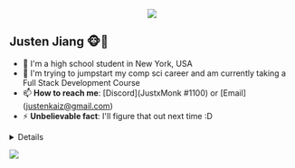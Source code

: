 <p align="center"><img src="https://i.imgur.com/A6bWGFl.gif"/></p>

## Justen Jiang 🐵🍓  
- 🏫 I'm a high school student in New York, USA 
- 📝 I'm trying to jumpstart my comp sci career and am currently taking a Full Stack Development Course
- 📫 **How to reach me**: [Discord](JustxMonk #1100) or [Email] (justenkaiz@gmail.com)
- ⚡ **Unbelievable fact**: I'll figure that out next time :D

<details>


### Little More About Me  

It takes me a while to warm up to others. I love strawberries and most strawberry flavor foods. I love biking, volleyball, music, and video games. I also read a lot of manhwa (if you want any recommendations ask contact me :D). I'm a team player when it comes to projects/groups. I am new to all this and am planning to make my owns project in the near future.

Here's one of my favorite songs 🎤:- [**Everything Goes On by Porter Robinson**] (https://youtube.com/watch?v=BNMKGYiJpvg](https://www.youtube.com/watch?v=eEFVxI9lqjU)

   
<img height="300" width="700" src="https://wallpapercave.com/wp/wp8846506.jpg"/>
   

### Programming Languages :scroll:

<img height="32" width="32" src="https://cdn.thekrishna.in/img/icon/python.svg" />&nbsp; 
<img height="32" width="32" src="https://cdn.thekrishna.in/img/icon/java.svg" />&nbsp;


### Tools and Frameworks :hammer:

<img height="32" width="32" src="https://cdn.thekrishna.in/img/icon/git.svg" />&nbsp; 


### Honors and Awards (related to comp sci) :trophy:

1. **AP COMPUTER SCIENCE A**
   - AP Test Score: 5
   
   **More will come!**
  
<br></details>
<!-- footer --!>

</p>
<img src="https://imgur.com/rilHVxA.png"/>
